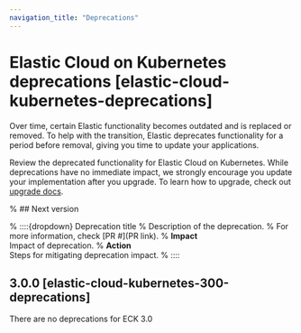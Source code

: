```yaml
---
navigation_title: "Deprecations"
---
```


# Elastic Cloud on Kubernetes deprecations [elastic-cloud-kubernetes-deprecations]

Over time, certain Elastic functionality becomes outdated and is replaced or removed. To help with the transition, Elastic deprecates functionality for a period before removal, giving you time to update your applications.

Review the deprecated functionality for Elastic Cloud on Kubernetes. While deprecations have no immediate impact, we strongly encourage you update your implementation after you upgrade. To learn how to upgrade, check out [upgrade docs](docs-content://deploy-manage/upgrade/orchestrator/upgrade-cloud-on-k8s.md).

% ## Next version

% ::::{dropdown} Deprecation title
% Description of the deprecation.
% For more information, check [PR #](PR link).
% **Impact**<br> Impact of deprecation. 
% **Action**<br> Steps for mitigating deprecation impact.
% ::::

## 3.0.0 [elastic-cloud-kubernetes-300-deprecations]

There are no deprecations for ECK 3.0
